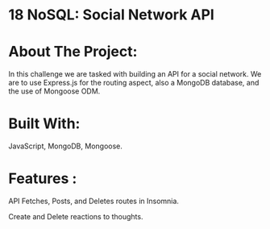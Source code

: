 # 18 NoSQL: Social Network API

# About The Project: 
In this challenge we are tasked with building an API for a social network. We are to use Express.js for the routing aspect, also a MongoDB database, and the use of Mongoose ODM. 

# Built With: 
JavaScript, MongoDB, Mongoose. 

# Features : 
API Fetches, Posts, and Deletes routes in Insomnia. 

Create and Delete reactions to thoughts. 